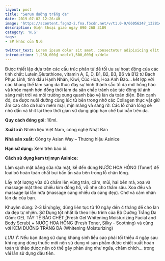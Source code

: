 ```yaml
---
layout: post
title: "Serum dưỡng trắng da"
date: 2019-07-02 12:26:40
image: 'https://scontent.fsgn2-2.fna.fbcdn.net/v/t1.0-9/66056247_1328143557339746_3335518507411439616_n.jpg?_nc_cat=100&_nc_oc=AQmsh8HRL-3QC5hUntwsRDtELfUcRWz0NUbV3sYgxZASxuZL4p2HpAcVIPWTGukYuOE&_nc_ht=scontent.fsgn2-2.fna&oh=b48a4b3626d37c40ae376fec8014adca&oe=5D7C42A0'
description: Điện thoại giao ngay 090 268 3189
category: 'N.G'
tags:
- SP khác của N.G

twitter_text: Lorem ipsum dolor sit amet, consectetur adipisicing elit.
introduction: 1,250,000₫ <del>1,500,000₫ </del>
---
```


Được thiết lập dựa trên các cấu trúc phân tử để tối ưu sự hoạt động của các tinh chất: Lutein,Glutathione, vitamin A, E, D, B1, B2, B3, B6 và B12 từ Bạch Phục Linh, tinh dầu Hạnh Nhân, Kiwi, Cúc Hoa, Hoa Anh Đào... kết lợp với các kháng thể làm sáng da thúc đảy sự hình thành sắc tố da mới hồng hào và khỏe mạnh hơn đồng thời làm da săn chắc tránh các tác động từ ánh sáng mặt trời và môi trường xung quanh bảo vệ làn da toàn diện. Bên cạnh đó, da được nuôi dưỡng cùng lúc từ bên trong nhờ các Collagen thực vật giữ ẩm cao cho da luôn mềm mại, mịn màng và sáng rỡ. Các lỗ chân lông sẽ nhỏ dần và khít lại theo thời gian sử dụng giúp hạn chế bụi bẩn trên da.

**Quy cách đóng gói:** 10ml.

**Xuất xứ:** Nhiên liệu Việt Nam, công nghệ Nhật Bản

**Nhà sản xuất:** Công ty Asian Way – Thương hiệu Asinice 

**Hạn sử dụng:** Xem trên bao bì.

**Cách sử dụng kem trị mụn Asinice:**

Làm sạch mặt bằng sữa rửa mặt, kế đến dùng NƯỚC HOA HỒNG (Toner)  để loại bỏ hoàn toàn chất bụi bẩn ẩn sâu bên trong lỗ chân lông.

Lấy một lượng vừa đủ chấm lên vùng trán, cằm, mũi, hai bên má, xoa và massage mặt theo chiều kim đồng hồ, vỗ nhẹ cho thấm sâu. Xoa đều và massage lại lần nữa (massage càng nhiều da càng đẹp). Chờ và cảm nhận làn da của bạn.

Khuyên dùng: 2-3 lần/ngày, dùng liên tục từ 10 ngày đến 4 tháng để cho làn da đẹp tự nhiên. Sử Dụng tốt nhất là theo liệu trình của Bộ Dưỡng Trắng Da Gồm: GEL TẨY TẾ BÀO CHẾT (Fresh Gel Whitening Moisturizing Facial and Body Scrub) + NƯỚC HOA HỒNG (Fresh Toner, Silky - Soothing) và cùng với KEM DƯỠNG TRẮNG DA (Whitening Moisturizing)  

*LƯU Ý:* Nếu bạn đang sử dụng kháng sinh liều cao phải tối thiểu 4 ngày sau khi ngưng dùng thuốc mới nên sử dụng vì sản phẩm được chiết xuất hoàn toàn từ thảo dược nên có thể gây phản ứng như ngứa, châm chích... trong vài lần sử dụng đầu tiên.